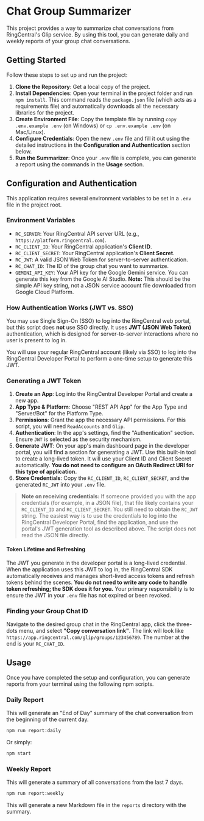 # Chat Group Summarizer

This project provides a way to summarize chat conversations from RingCentral's Glip service. By using this tool, you can generate daily and weekly reports of your group chat conversations.

## Getting Started

Follow these steps to set up and run the project:

1.  **Clone the Repository**: Get a local copy of the project.
2.  **Install Dependencies**: Open your terminal in the project folder and run `npm install`. This command reads the `package.json` file (which acts as a requirements file) and automatically downloads all the necessary libraries for the project.
3.  **Create Environment File**: Copy the template file by running `copy .env.example .env` (on Windows) or `cp .env.example .env` (on Mac/Linux).
4.  **Configure Credentials**: Open the new `.env` file and fill it out using the detailed instructions in the **Configuration and Authentication** section below.
5.  **Run the Summarizer**: Once your `.env` file is complete, you can generate a report using the commands in the **Usage** section.

## Configuration and Authentication

This application requires several environment variables to be set in a `.env` file in the project root.

### Environment Variables

*   `RC_SERVER`: Your RingCentral API server URL (e.g., `https://platform.ringcentral.com`).
*   `RC_CLIENT_ID`: Your RingCentral application's **Client ID**.
*   `RC_CLIENT_SECRET`: Your RingCentral application's **Client Secret**.
*   `RC_JWT`: A valid JSON Web Token for server-to-server authentication.
*   `RC_CHAT_ID`: The ID of the group chat you want to summarize.
*   `GEMINI_API_KEY`: Your API key for the Google Gemini service. You can generate this key from the Google AI Studio. **Note:** This should be the simple API key string, not a JSON service account file downloaded from Google Cloud Platform.

### How Authentication Works (JWT vs. SSO)

You may use Single Sign-On (SSO) to log into the RingCentral web portal, but this script does **not** use SSO directly. It uses **JWT (JSON Web Token)** authentication, which is designed for server-to-server interactions where no user is present to log in.

You will use your regular RingCentral account (likely via SSO) to log into the RingCentral Developer Portal to perform a one-time setup to generate this JWT.

### Generating a JWT Token

1.  **Create an App**: Log into the RingCentral Developer Portal and create a new app.
2.  **App Type & Platform**: Choose "REST API App" for the App Type and "Server/Bot" for the Platform Type.
3.  **Permissions**: Grant the app the necessary API permissions. For this script, you will need `ReadAccounts` and `Glip`.
4.  **Authentication**: In the app's settings, find the "Authentication" section. Ensure `JWT` is selected as the security mechanism.
5.  **Generate JWT**: On your app's main dashboard page in the developer portal, you will find a section for generating a JWT. Use this built-in tool to create a long-lived token. It will use your Client ID and Client Secret automatically. **You do not need to configure an OAuth Redirect URI for this type of application.**
6.  **Store Credentials**: Copy the `RC_CLIENT_ID`, `RC_CLIENT_SECRET`, and the generated `RC_JWT` into your `.env` file.

> **Note on receiving credentials:** If someone provided you with the app credentials (for example, in a JSON file), that file likely contains your `RC_CLIENT_ID` and `RC_CLIENT_SECRET`. You still need to obtain the `RC_JWT` string. The easiest way is to use the credentials to log into the RingCentral Developer Portal, find the application, and use the portal's JWT generation tool as described above. The script does not read the JSON file directly.

#### Token Lifetime and Refreshing

The JWT you generate in the developer portal is a long-lived credential. When the application uses this JWT to log in, the RingCentral SDK automatically receives and manages short-lived access tokens and refresh tokens behind the scenes. **You do not need to write any code to handle token refreshing; the SDK does it for you.** Your primary responsibility is to ensure the JWT in your `.env` file has not expired or been revoked.

### Finding your Group Chat ID

Navigate to the desired group chat in the RingCentral app, click the three-dots menu, and select **"Copy conversation link"**. The link will look like `https://app.ringcentral.com/glip/groups/123456789`. The number at the end is your `RC_CHAT_ID`.
## Usage

Once you have completed the setup and configuration, you can generate reports from your terminal using the following npm scripts.

### Daily Report

This will generate an "End of Day" summary of the chat conversation from the beginning of the current day.

```bash
npm run report:daily
```

Or simply:

```bash
npm start
```

### Weekly Report

This will generate a summary of all conversations from the last 7 days.

```bash
npm run report:weekly
```

This will generate a new Markdown file in the `reports` directory with the summary.